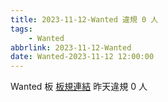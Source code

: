 ```yaml
---
title: 2023-11-12-Wanted 違規 0 人
tags:
    - Wanted
abbrlink: 2023-11-12-Wanted
date: Wanted-2023-11-12 12:00:00
---
```

Wanted 板 [板規連結](https://www.ptt.cc/bbs/Wanted/M.1608829773.A.D3B.html)
昨天違規 0 人
